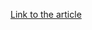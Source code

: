 [Link to the article](https://medium.com/@simone.kraus/why-conti-has-changed-incident-response-and-why-its-not-over-289974b1e8da?source=rss-3d60ce83d2f7------2)
